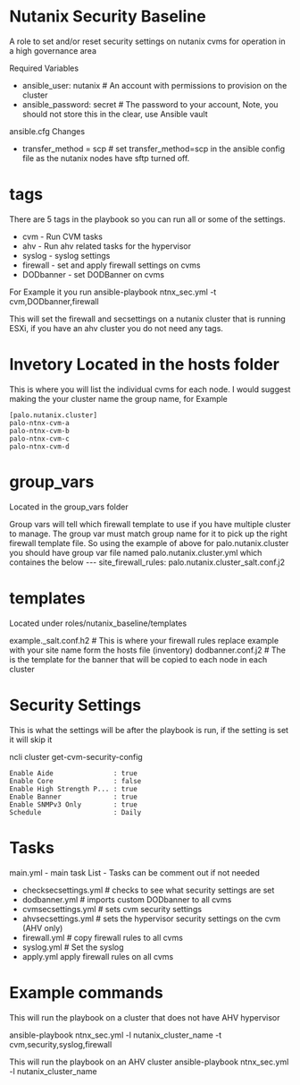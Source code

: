 # Nutanix Security Baseline

A role to set and/or reset security settings on nutanix cvms for operation in a high governance area

Required Variables
- ansible_user: nutanix          # An account with permissions to provision on the cluster
- ansible_password: secret       # The password to your account, Note, you should not store this in the clear, use Ansible vault

ansible.cfg Changes
- transfer_method = scp          # set transfer_method=scp in the ansible config file as the nutanix nodes have sftp turned off.

# tags
There are 5 tags in the playbook so you can run all or some of the settings.
- cvm - Run CVM tasks
- ahv - Run ahv related tasks for the hypervisor
- syslog - syslog settings
- firewall - set and apply firewall settings on cvms
- DODbanner - set DODBanner on cvms

For Example it you run
    ansible-playbook ntnx_sec.yml -t cvm,DODbanner,firewall 

This will set the firewall and secsettings on a nutanix cluster that is running ESXi, if you have an ahv cluster you do not need any tags.

# Invetory Located in the hosts folder
This is where you will list the individual cvms for each node. I would suggest making the your cluster name the group name, for Example
   
    [palo.nutanix.cluster]
    palo-ntnx-cvm-a
    palo-ntnx-cvm-b
    palo-ntnx-cvm-c
    palo-ntnx-cvm-d

# group_vars 
Located in the group_vars folder

Group vars will tell which firewall template to use if you have multiple cluster to manage. The group var must match group name for it to pick up the right firewall template file. So using the example of above for palo.nutanix.cluster you should have group var file named palo.nutanix.cluster.yml which containes the below
     ---
     site_firewall_rules: palo.nutanix.cluster_salt.conf.j2


# templates 
Located under roles/nutanix_baseline/templates

example._salt.conf.h2  # This is where your firewall rules replace example with your site name form the hosts file (inventory)
dodbanner.conf.j2  # The is the template for the banner that will be copied to each node in each cluster

# Security Settings 
This is what the settings will be after the playbook is run, if the setting is set it will skip it

ncli  cluster get-cvm-security-config

    Enable Aide               : true
    Enable Core               : false
    Enable High Strength P... : true
    Enable Banner             : true
    Enable SNMPv3 Only        : true
    Schedule                  : Daily

# Tasks
main.yml - main task List - Tasks can be comment out if not needed
 - checksecsettings.yml # checks to see what security settings are set
 - dodbanner.yml # imports custom DODbanner to all cvms
 - cvmsecsettings.yml # sets cvm security settings
 - ahvsecsettings.yml # sets the hypervisor security settings on the cvm (AHV only)
 - firewall.yml # copy firewall rules to all cvms
 - syslog.yml # Set the syslog
 - apply.yml apply firewall rules on all cvms
 
 # Example commands 
 This will run the playbook on a cluster that does not have AHV hypervisor
 
 ansible-playbook ntnx_sec.yml -l nutanix_cluster_name -t cvm,security,syslog,firewall  
 
 This will run the playbook on an AHV cluster
  ansible-playbook ntnx_sec.yml -l nutanix_cluster_name 
